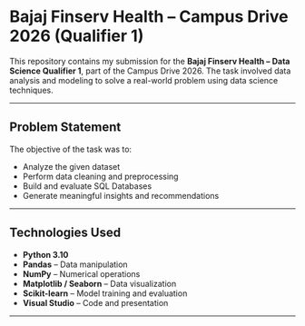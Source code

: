 # Bajaj Finserv Health – Campus Drive 2026 (Qualifier 1)

This repository contains my submission for the **Bajaj Finserv Health – Data Science Qualifier 1**, part of the Campus Drive 2026. The task involved data analysis and modeling to solve a real-world problem using data science techniques.

---

## Problem Statement

The objective of the task was to:
- Analyze the given dataset
- Perform data cleaning and preprocessing
- Build and evaluate SQL Databases
- Generate meaningful insights and recommendations

---

## Technologies Used

- **Python 3.10**
- **Pandas** – Data manipulation
- **NumPy** – Numerical operations
- **Matplotlib / Seaborn** – Data visualization
- **Scikit-learn** – Model training and evaluation
- **Visual Studio** – Code and presentation

---

